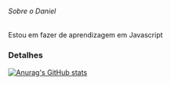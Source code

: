 ###### Sobre o Daniel

Estou em fazer de aprendizagem em Javascript

### Detalhes

[![Anurag's GitHub stats](httpsgithub-readme-stats.vercel.appapiusername=daniolivergithub&show_icons=true&theme=dark)](httpsgithub.comanuraghazragithub-readme-stats)
